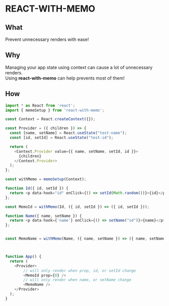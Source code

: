 # REACT-WITH-MEMO
## What

Prevent unnecessary renders with ease!

## Why

Managing your app state using context can cause a lot of unnecessary renders.  
Using **react-with-memo** can help prevents most of them!

## How

```javascript 
import * as React from 'react';
import { memoSetup } from 'react-with-memo';

const Context = React.createContext({});

const Provider = ({ children }) => {
  const [name, setName] = React.useState("test-name");
  const [id, setId] = React.useState("test-id");

  return (
    <Context.Provider value={{ name, setName, setId, id }}>
      {children}
    </Context.Provider>
  );
};

const withMemo = memoSetup(Context);

function Id({ id, setId }) {
  return <p data-hook="id" onClick={() => setId(Math.random())}>{id}</p>;
};

const MemoId = withMemo(Id, ({ id, setId }) => ({ id, setId }));

function Name({ name, setName }) {
  return <p data-hook={'name'} onClick={() => setName("sd")}>{name}</p>;
};


const MemoName = withMemo(Name, ({ name, setName }) => ({ name, setName }));



function App() {
  return (
    <Provider>
        // will only render when prop, id, or setId change
        <MemoId prop={0} />
        // will only render when name, or setName change
        <MemoName />
    </Provider>
  );
}

```